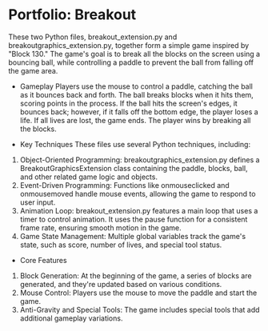 # Portfolio: Breakout


These two Python files, breakout_extension.py and breakoutgraphics_extension.py, together form a simple game inspired by "Block 130." The game's goal is to break all the blocks on the screen using a bouncing ball, while controlling a paddle to prevent the ball from falling off the game area.

* Gameplay
Players use the mouse to control a paddle, catching the ball as it bounces back and forth. The ball breaks blocks when it hits them, scoring points in the process. If the ball hits the screen's edges, it bounces back; however, if it falls off the bottom edge, the player loses a life. If all lives are lost, the game ends. The player wins by breaking all the blocks.

* Key Techniques
These files use several Python techniques, including:

1. Object-Oriented Programming: breakoutgraphics_extension.py defines a BreakoutGraphicsExtension class containing the paddle, blocks, ball, and other related game logic and objects.
2. Event-Driven Programming: Functions like onmouseclicked and onmousemoved handle mouse events, allowing the game to respond to user input.
3. Animation Loop: breakout_extension.py features a main loop that uses a timer to control animation. It uses the pause function for a consistent frame rate, ensuring smooth motion in the game.
4. Game State Management: Multiple global variables track the game's state, such as score, number of lives, and special tool status.

   
* Core Features
1. Block Generation: At the beginning of the game, a series of blocks are generated, and they're updated based on various conditions.
2. Mouse Control: Players use the mouse to move the paddle and start the game.
3. Anti-Gravity and Special Tools: The game includes special tools that add additional gameplay variations.
